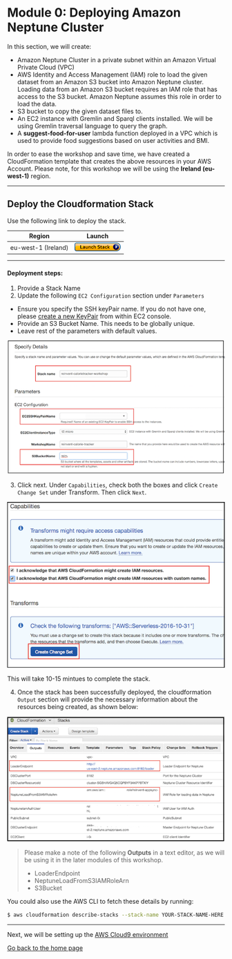 # Module 0: Deploying Amazon Neptune Cluster

In this section, we will create:

- Amazon Neptune Cluster in a private subnet within an Amazon Virtual Private Cloud (VPC)
- AWS Identity and Access Management (IAM) role to load the given dataset from an Amazon S3 bucket into Amazon Neptune cluster. Loading data from an Amazon S3 bucket requires an IAM role that has access to the S3 bucket. Amazon Neptune assumes this role in order to load the data.
- S3 bucket to copy the given dataset files to.
- An EC2 instance with Gremlin and Sparql clients installed. We will be using Gremlin traversal language to query the graph. 
- A **suggest-food-for-user** lambda function deployed in a VPC which is used to provide food suggestions based on user activities and BMI.

In order to ease the workshop and save time, we have created a CloudFormation template that creates the above resources in your AWS Account. Please note, for this workshop we will be using the **Ireland (eu-west-1)** region.

-----
## Deploy the Cloudformation Stack

Use the following link to deploy the stack. 

Region| Launch
------|-----
eu-west-1 (Ireland) | [![Launch](../images/cloudformation-launch-stack-button.png)](https://eu-west-1.console.aws.amazon.com/cloudformation/home?region=eu-west-1#/stacks/new?stackName=reinvent-calorietracker-module0&templateURL=https://s3.eu-west-1.amazonaws.com/reinvent-calorie-tracker-workshop/0_NEPTUNE/templates/main.yaml)

---
 #### Deployment steps:
1. Provide a Stack Name
2. Update the following `EC2 Configuration` section under `Parameters`
  - Ensure you specify the SSH keyPair name. If you do not have one, please [create a new KeyPair](https://docs.aws.amazon.com/AWSEC2/latest/UserGuide/ec2-key-pairs.html#having-ec2-create-your-key-pair) from within EC2 console.
  - Provide an S3 Bucket Name. This needs to be globally unique.
  - Leave rest of the parameters with default values.

  ![CFN](../images/image-cfn-inputs.png)

3. Click next. Under `Capabilities`, check both the boxes and click `Create Change Set` under Transform. Then click `Next`.

  ![CFN](../images/image-cfn-capability.png)

  This will take 10-15 mintues to complete the stack.

4. Once the stack has been successfully deployed, the cloudformation `Output` section will provide the necessary information about the resources being created, as shown below:

  ![Outputs](../images/cfn_outputs.png)

> Please make a note of the following **Outputs** in a text editor, as we will be using it in the later modules of this workshop.
> - LoaderEndpoint
> - NeptuneLoadFromS3IAMRoleArn
> - S3Bucket

You could also use the AWS CLI to fetch these details by running:

```bash
$ aws cloudformation describe-stacks --stack-name YOUR-STACK-NAME-HERE --query 'Stacks[0].Outputs'
``` 

---

Next, we will be setting up the [AWS Cloud9 environment](../1_AWS_Cloud9/README.md)

[Go back to the home page](../README.md)